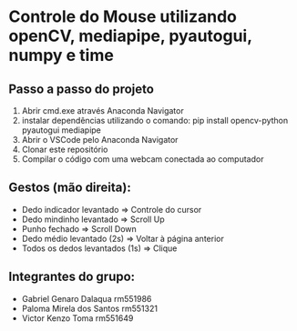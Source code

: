 # Controle do Mouse utilizando openCV, mediapipe, pyautogui, numpy e time

## Passo a passo do projeto
1. Abrir cmd.exe através Anaconda Navigator
2. instalar dependências utilizando o comando: pip install opencv-python pyautogui mediapipe
3. Abrir o VSCode pelo Anaconda Navigator
4. Clonar este repositório
5. Compilar o código com uma webcam conectada ao computador

## Gestos (mão direita):
- Dedo indicador levantado => Controle do cursor
- Dedo mindinho levantado => Scroll Up
- Punho fechado => Scroll Down
- Dedo médio levantado (2s) => Voltar à página anterior
- Todos os dedos levantados (1s) => Clique

## Integrantes do grupo:
- Gabriel Genaro Dalaqua rm551986
- Paloma Mirela dos Santos rm551321
- Victor Kenzo Toma rm551649
